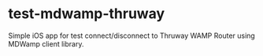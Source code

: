 # test-mdwamp-thruway
Simple iOS app for test connect/disconnect to Thruway WAMP Router using MDWamp client library.
